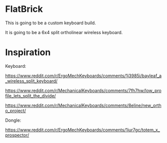 # FlatBrick

This is going to be a custom keyboard build.

It is going to be a 6x4 split ortholinear wireless keyboard.

 # Inspiration 

Keyboard:

https://www.reddit.com/r/ErgoMechKeyboards/comments/1j3985i/bayleaf_a_wireless_split_keyboard/

https://www.reddit.com/r/MechanicalKeyboards/comments/7fh7hw/low_profile_lets_split_the_divide/

https://www.reddit.com/r/MechanicalKeyboards/comments/8eline/new_ortho_project/

Dongle:

https://www.reddit.com/r/ErgoMechKeyboards/comments/1iur7gc/totem_x_prospector/
